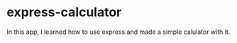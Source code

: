 # express-calculator
In this app, I learned how to use express and made a simple calulator with it.
